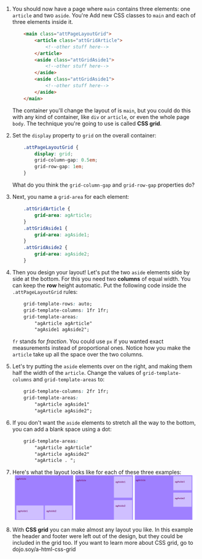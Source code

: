 1. You should now have a page where `main` contains three elements: one `article` and two `aside`. You're  Add new CSS classes to `main` and each of three elements inside it.
    ```html
        <main class="attPageLayoutGrid">
            <article class="attGridArticle">
                <!--other stuff here-->
            </article>
            <aside class="attGridAside1">
                <!--other stuff here-->
            </aside>
            <aside class="attGridAside1">
                <!--other stuff here-->
            </aside>
        </main>
    ```
    The container you'll change the layout of is `main`, but you could do this with any kind of container, like `div` or `article`, or even the whole page `body`. The technique you're going to use is called **CSS grid**.

2. Set the `display` property to `grid` on the overall container:
    ```css
        .attPageLayoutGrid {
            display: grid;
            grid-column-gap: 0.5em;
            grid-row-gap: 1em;
        }
    ```
    What do you think the `grid-column-gap` and `grid-row-gap` properties do?

3. Next, you name a `grid-area` for each element: 
    ```css
        .attGridArticle {
            grid-area: agArticle;
        }
        .attGridAside1 {
            grid-area: agAside1;
        }
        .attGridAside2 {
            grid-area: agAside2;
        }
    ```
4. Then you design your layout! Let's put the two `aside` elements side by side at the bottom. For this you need two **columns** of equal width. You can keep the **row** height automatic. Put the following code inside the `.attPageLayoutGrid` rules:
    ```css
        grid-template-rows: auto;
        grid-template-columns: 1fr 1fr;
        grid-template-areas: 
            "agArticle agArticle"
            "agAside1 agAside2";
    ```
    `fr` stands for _fraction_. You could use `px` if you wanted exact measurements instead of proportional ones. Notice how you make the `article` take up all the space over the two columns.

5. Let's try putting the `aside` elements over on the right, and making them half the width of the `article`. Change the values of `grid-template-columns` and `grid-template-areas` to:
    ```css
        grid-template-columns: 2fr 1fr;
        grid-template-areas: 
            "agArticle agAside1"
            "agArticle agAside2";
    ```

6. If you don't want the `aside` elements to stretch all the way to the bottom, you can add a blank space using a dot: 
    ```css
        grid-template-areas: 
            "agArticle agArticle"
            "agArticle agAside2"
            "agArticle . ";
    ```
7. Here's what the layout looks like for each of these three examples: ![](assets/GridLayouts_390_1200.png)

8. With **CSS grid** you can make almost any layout you like. In this example the header and footer were left out of the design, but they could be included in the grid too. If you want to learn more about CSS grid, go to dojo.soy/a-html-css-grid 
